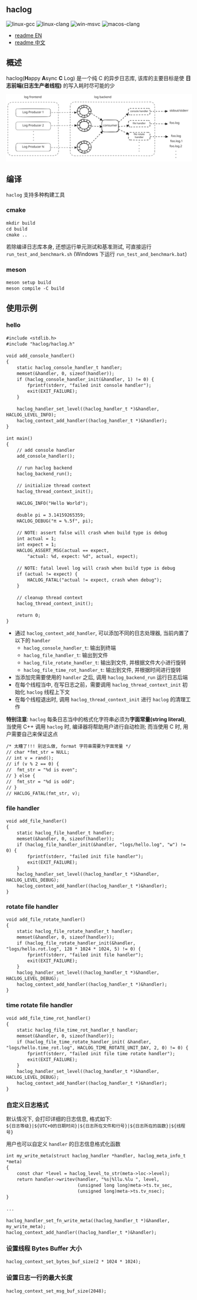 ## haclog

![linux-gcc](https://github.com/MuggleWei/haclog/actions/workflows/linux-gcc.yaml/badge.svg?branch=master)
![linux-clang](https://github.com/MuggleWei/haclog/actions/workflows/linux-clang.yaml/badge.svg?branch=master)
![win-msvc](https://github.com/MuggleWei/haclog/actions/workflows/win-msvc.yaml/badge.svg?branch=master)
![macos-clang](https://github.com/MuggleWei/haclog/actions/workflows/macos-clang.yaml/badge.svg?branch=master)

* [readme EN](./README.md)
* [readme 中文](./README_cn.md)

## 概述

haclog(**H**appy **A**sync **C** Log) 是一个纯 C 的异步日志库, 该库的主要目标是使 **日志前端(日志生产者线程)** 的写入耗时尽可能的少  

<img src="./doc/img/haclog.svg" />

## 编译
`haclog` 支持多种构建工具

### cmake
```
mkdir build
cd build
cmake ..
```

若除编译日志库本身, 还想运行单元测试和基准测试, 可直接运行 `run_test_and_benchmark.sh` (Windows 下运行 `run_test_and_benchmark.bat`)

### meson
```
meson setup build
meson compile -C build
```

## 使用示例
### hello
```
#include <stdlib.h>
#include "haclog/haclog.h"

void add_console_handler()
{
	static haclog_console_handler_t handler;
	memset(&handler, 0, sizeof(handler));
	if (haclog_console_handler_init(&handler, 1) != 0) {
		fprintf(stderr, "failed init console handler");
		exit(EXIT_FAILURE);
	}

	haclog_handler_set_level((haclog_handler_t *)&handler, HACLOG_LEVEL_INFO);
	haclog_context_add_handler((haclog_handler_t *)&handler);
}

int main()
{
	// add console handler
	add_console_handler();

	// run haclog backend
	haclog_backend_run();

	// initialize thread context
	haclog_thread_context_init();

	HACLOG_INFO("Hello World");

	double pi = 3.14159265359;
	HACLOG_DEBUG("π = %.5f", pi);

	// NOTE: assert false will crash when build type is debug
	int actual = 1;
	int expect = 1;
	HACLOG_ASSERT_MSG(actual == expect,
		"actual: %d, expect: %d", actual, expect);

	// NOTE: fatal level log will crash when build type is debug
	if (actual != expect) {
		HACLOG_FATAL("actual != expect, crash when debug");
	}

	// cleanup thread context
	haclog_thread_context_init();

	return 0;
}
```

* 通过 `haclog_context_add_handler`, 可以添加不同的日志处理器, 当前内置了以下的 `handler`
  * `haclog_console_handler_t`: 输出到终端
  * `haclog_file_handler_t`: 输出到文件
  * `haclog_file_rotate_handler_t`: 输出到文件, 并根据文件大小进行旋转
  * `haclog_file_time_rot_handler_t`: 输出到文件, 并根据时间进行旋转
* 当添加完需要使用的 `handler` 之后, 调用 `haclog_backend_run` 运行日志后端
* 在每个线程当中, 在写日志之前，需要调用 `haclog_thread_context_init` 初始化 `haclog` 线程上下文
* 在每个线程退出时, 调用 `haclog_thread_context_init` 进行 `haclog` 的清理工作

**特别注意**: `haclog` 每条日志当中的格式化字符串必须为**字面常量(string literal)**, 当使用 C++ 调用 `haclog` 时, 编译器将帮助用户进行自动检测; 而当使用 C 时, 用户需要自己来保证这点  
```
/* 太糟了!!! 别这么做, format 字符串需要为字面常量 */
// char *fmt_str = NULL;
// int v = rand();
// if (v % 2 == 0) {
// 	fmt_str = "%d is even";
// } else {
// 	fmt_str = "%d is odd";
// }
// HACLOG_FATAL(fmt_str, v);
```

### file handler
```
void add_file_handler()
{
	static haclog_file_handler_t handler;
	memset(&handler, 0, sizeof(handler));
	if (haclog_file_handler_init(&handler, "logs/hello.log", "w") != 0) {
		fprintf(stderr, "failed init file handler");
		exit(EXIT_FAILURE);
	}
	haclog_handler_set_level((haclog_handler_t *)&handler, HACLOG_LEVEL_DEBUG);
	haclog_context_add_handler((haclog_handler_t *)&handler);
}
```

### rotate file handler
```
void add_file_rotate_handler()
{
	static haclog_file_rotate_handler_t handler;
	memset(&handler, 0, sizeof(handler));
	if (haclog_file_rotate_handler_init(&handler, "logs/hello.rot.log", 128 * 1024 * 1024, 5) != 0) {
		fprintf(stderr, "failed init file handler");
		exit(EXIT_FAILURE);
	}
	haclog_handler_set_level((haclog_handler_t *)&handler, HACLOG_LEVEL_DEBUG);
	haclog_context_add_handler((haclog_handler_t *)&handler);
}
```

### time rotate file handler
```
void add_file_time_rot_handler()
{
	static haclog_file_time_rot_handler_t handler;
	memset(&handler, 0, sizeof(handler));
	if (haclog_file_time_rotate_handler_init( &handler, "logs/hello.time_rot.log", HACLOG_TIME_ROTATE_UNIT_DAY, 2, 0) != 0) {
		fprintf(stderr, "failed init file time rotate handler");
		exit(EXIT_FAILURE);
	}
	haclog_handler_set_level((haclog_handler_t *)&handler, HACLOG_LEVEL_DEBUG);
	haclog_context_add_handler((haclog_handler_t *)&handler);
}
```

### 自定义日志格式
默认情况下, 会打印详细的日志信息, 格式如下:  
`${日志等级}|${UTC+0的日期时间}|${日志所在文件和行号}|${日志所在的函数}|${线程号}`  

用户也可以自定义 `handler` 的日志信息格式化函数
```
int my_write_meta(struct haclog_handler *handler, haclog_meta_info_t *meta)
{
	const char *level = haclog_level_to_str(meta->loc->level);
	return handler->writev(handler, "%s|%llu.%lu ", level,
						   (unsigned long long)meta->ts.tv_sec,
						   (unsigned long)meta->ts.tv_nsec);
}

...

haclog_handler_set_fn_write_meta((haclog_handler_t *)&handler, my_write_meta);
haclog_context_add_handler((haclog_handler_t *)&handler);
```

### 设置线程 Bytes Buffer 大小
```
haclog_context_set_bytes_buf_size(2 * 1024 * 1024);
```

### 设置日志一行的最大长度
```
haclog_context_set_msg_buf_size(2048);
```
